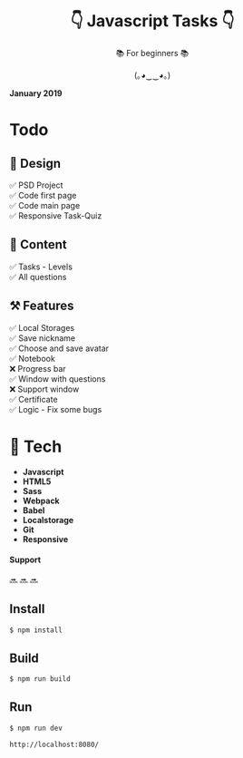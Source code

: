 <h1 align="center">👇 Javascript Tasks 👇</h1>
<p align="center">📚 For beginners 📚</p>
<p align="center">(｡◕‿‿◕｡)</p>

**January 2019**

# **Todo**

## 🌃 **Design**

✅ PSD Project  
  ✅ Code first page  
    ✅ Code main page  
      ✅ Responsive Task-Quiz  
   
## 🌆 **Content**

✅ Tasks - Levels  
  ✅ All questions
  
## ⚒ **Features**
✅ Local Storages  
  ✅ Save nickname  
    ✅ Choose and save avatar  
      ✅ Notebook  
        ❌ Progress bar  
          ✅ Window with questions  
            ❌  Support window  
              ✅ Certificate  
                ✅ Logic - Fix some bugs



# 💾 **Tech**
* **Javascript**
* **HTML5**
* **Sass**
* **Webpack**
* **Babel**
* **Localstorage**
* **Git** 
* **Responsive**

#### **Support**
🔜 🔜 🔜



## **Install**
```sh
$ npm install
```
## **Build**
```sh
$ npm run build 
```
## **Run**
```sh
$ npm run dev
```

```sh
http://localhost:8080/
```

